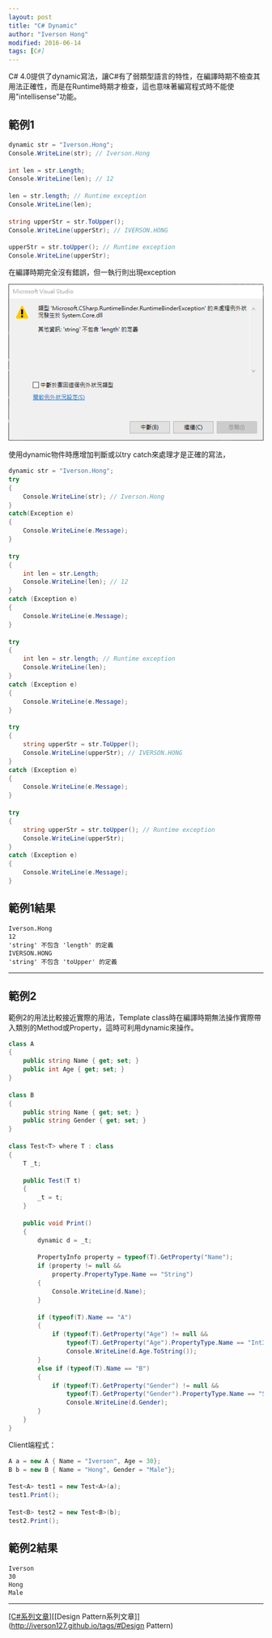 ```yaml
---
layout: post
title: "C# Dynamic"
author: "Iverson Hong"
modified: 2016-06-14
tags: [C#]
---
```


C# 4.0提供了dynamic寫法，讓C#有了弱類型語言的特性，在編譯時期不檢查其用法正確性，而是在Runtime時期才檢查，這也意味著編寫程式時不能使用"intellisense"功能。

## 範例1 ##

~~~csharp
dynamic str = "Iverson.Hong";
Console.WriteLine(str); // Iverson.Hong

int len = str.Length;
Console.WriteLine(len); // 12

len = str.length; // Runtime exception
Console.WriteLine(len);

string upperStr = str.ToUpper();
Console.WriteLine(upperStr); // IVERSON.HONG

upperStr = str.toUpper(); // Runtime exception
Console.WriteLine(upperStr);
~~~

在編譯時期完全沒有錯誤，但一執行則出現exception

![](..\images\postImage\CSharp_Dynamic\001.png)

使用dynamic物件時應增加判斷或以try catch來處理才是正確的寫法，

~~~csharp
dynamic str = "Iverson.Hong";
try
{
    Console.WriteLine(str); // Iverson.Hong
}
catch(Exception e)
{
    Console.WriteLine(e.Message);
}

try
{
    int len = str.Length;
    Console.WriteLine(len); // 12
}
catch (Exception e)
{
    Console.WriteLine(e.Message);
}

try
{
    int len = str.length; // Runtime exception
    Console.WriteLine(len);
}
catch (Exception e)
{
    Console.WriteLine(e.Message);
}

try
{
    string upperStr = str.ToUpper();
    Console.WriteLine(upperStr); // IVERSON.HONG
}
catch (Exception e)
{
    Console.WriteLine(e.Message);
}

try
{
    string upperStr = str.toUpper(); // Runtime exception
    Console.WriteLine(upperStr);
}
catch (Exception e)
{
    Console.WriteLine(e.Message);
}
~~~

## 範例1結果 ##

    Iverson.Hong
    12
    'string' 不包含 'length' 的定義
    IVERSON.HONG
    'string' 不包含 'toUpper' 的定義

----------

## 範例2 ##

範例2的用法比較接近實際的用法，Template class時在編譯時期無法操作實際帶入類別的Method或Property，這時可利用dynamic來操作。

~~~csharp
class A
{
    public string Name { get; set; }
    public int Age { get; set; }
}

class B
{
    public string Name { get; set; }
    public string Gender { get; set; }
}

class Test<T> where T : class
{
    T _t;

    public Test(T t)
    {
        _t = t;
    }

    public void Print()
    {
        dynamic d = _t;

        PropertyInfo property = typeof(T).GetProperty("Name");
        if (property != null &&
            property.PropertyType.Name == "String")
        {
            Console.WriteLine(d.Name);
        }

        if (typeof(T).Name == "A")
        {
            if (typeof(T).GetProperty("Age") != null &&
                typeof(T).GetProperty("Age").PropertyType.Name == "Int32")
                Console.WriteLine(d.Age.ToString());
        }
        else if (typeof(T).Name == "B")
        {
            if (typeof(T).GetProperty("Gender") != null &&
                typeof(T).GetProperty("Gender").PropertyType.Name == "String")
                Console.WriteLine(d.Gender);
        }
    }
}
~~~

Client端程式：

~~~csharp
A a = new A { Name = "Iverson", Age = 30};
B b = new B { Name = "Hong", Gender = "Male"};

Test<A> test1 = new Test<A>(a);
test1.Print();

Test<B> test2 = new Test<B>(b);
test2.Print();
~~~

## 範例2結果 ##

    Iverson
    30
    Hong
    Male

----------

[[C#系列文章]](http://iverson127.github.io/tags/#C#)[[Design Pattern系列文章]](http://iverson127.github.io/tags/#Design Pattern)
